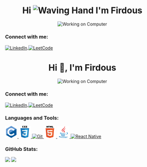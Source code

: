 <h1 align="center">Hi <img src="https://media.giphy.com/media/LmNwrBhejkK9EOW7oU/giphy.gif" alt="Waving Hand" width="30"/> I'm Firdous</h1>
<p align="center">
  <img src="https://media.giphy.com/media/QDjpIL6oNCVZ4qzGs7/giphy.gif" alt="Working on Computer" width="200"/>
</p>

<h3 align="left">Connect with me:</h3>
<p align="left">
  <a href="https://www.linkedin.com/in/shaikh-firdous-18b773321/" target="blank">
    <img align="center" src="https://raw.githubusercontent.com/rahuldkjain/github-profile-readme-generator/master/src/images/icons/Social/linked-in-alt.svg" alt="LinkedIn" height="30" width="40" />
  </a>
  <a href="https://www.leetcode.com/sfirdous0404" target="blank">
    <img align="center" src="https://raw.githubusercontent.com/rahuldkjain/github-profile-readme-generator/master/src/images/icons/Social/leet-code.svg" alt="LeetCode" height="30" width="40" />
  </a>
</p>
<h1 align="center">Hi 👋, I'm Firdous</h1>
<p align="center">
  <img src="https://media.giphy.com/media/QDjpIL6oNCVZ4qzGs7/giphy.gif" alt="Working on Computer" width="200"/>
</p>

<h3 align="left">Connect with me:</h3>
<p align="left">
  <a href="https://www.linkedin.com/in/shaikh-firdous-18b773321/" target="blank">
    <img align="center" src="https://raw.githubusercontent.com/rahuldkjain/github-profile-readme-generator/master/src/images/icons/Social/linked-in-alt.svg" alt="LinkedIn" height="30" width="40" />
  </a>
  <a href="https://www.leetcode.com/sfirdous0404" target="blank">
    <img align="center" src="https://raw.githubusercontent.com/rahuldkjain/github-profile-readme-generator/master/src/images/icons/Social/leet-code.svg" alt="LeetCode" height="30" width="40" />
  </a>
</p>
<h3 align="left">Languages and Tools:</h3>
<p align="left">
  <a href="https://www.cprogramming.com/" target="_blank" rel="noreferrer"> 
    <img src="https://raw.githubusercontent.com/devicons/devicon/master/icons/c/c-original.svg" alt="C" width="40" height="40"/>
  </a> 
  <a href="https://www.w3schools.com/css/" target="_blank" rel="noreferrer"> 
    <img src="https://raw.githubusercontent.com/devicons/devicon/master/icons/css3/css3-original-wordmark.svg" alt="CSS3" width="40" height="40"/> 
  </a> 
  <a href="https://git-scm.com/" target="_blank" rel="noreferrer"> 
    <img src="https://www.vectorlogo.zone/logos/git-scm/git-scm-icon.svg" alt="Git" width="40" height="40"/> 
  </a> 
  <a href="https://www.w3.org/html/" target="_blank" rel="noreferrer"> 
    <img src="https://raw.githubusercontent.com/devicons/devicon/master/icons/html5/html5-original-wordmark.svg" alt="HTML5" width="40" height="40"/> 
  </a> 
  <a href="https://www.java.com" target="_blank" rel="noreferrer"> 
    <img src="https://raw.githubusercontent.com/devicons/devicon/master/icons/java/java-original.svg" alt="Java" width="40" height="40"/> 
  </a> 
  <a href="https://reactnative.dev/" target="_blank" rel="noreferrer"> 
    <img src="https://reactnative.dev/img/header_logo.svg" alt="React Native" width="40" height="40"/> 
  </a> 
</p>

<!-- Add Language Stats Section -->
<h3 align="left">GitHub Stats:</h3>
<p align="left">
  <img height="180em" src="https://github-readme-stats.vercel.app/api?username=sfirdous&show_icons=true&hide_title=true&hide=prs&count_private=true&theme=light" />
  <img height="180em" src="https://github-readme-stats.vercel.app/api/top-langs/?username=sfirdous&langs_count=8&layout=compact&theme=light" />
</p>


 
 







